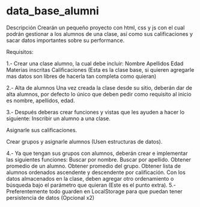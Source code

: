# data_base_alumni

Descripción
Crearán un pequeño proyecto con html, css y js con el cual podrán gestionar a los alumnos de una clase, así como sus calificaciones y sacar datos importantes sobre su performance.

Requisitos:

1.- Crear una clase alumno, la cual debe incluir:
Nombre
Apellidos
Edad
Materias inscritas
Calificaciones
(Esta es la clase base, si quieren agregarle mas datos son libres de hacerla tan completa como quieran)

2.- Alta de alumnos
Una vez creada la clase desde su sitio, deberán dar de alta alumnos, por defecto lo único que deben pedir como requisito al inicio es nombre, apellidos, edad.

3.- Después deberas crear funciones y vistas que les ayuden a hacer lo siguiente:
Inscribir un alumno a una clase.

Asignarle sus calificaciones.

Crear grupos y asignarle alumnos (Usen estructuras de datos).

4.- Ya que tengan sus grupos con alumnos, deberán crear e implementar las siguientes funciones:
Buscar por nombre.
Buscar por apellido.
Obtener promedio de un alumno.
Obtener promedio del grupo.
Obtener lista de alumnos ordenados ascendente y descendente por calificación.
Con los datos almacenados en la clase, deben agregar otro ordenamiento o búsqueda bajo el parámetro que quieran (Este es el punto extra).
5.- Preferentemente todo guarden en LocalStorage para que puedan tener persistencia de datos (Opcional x2)
